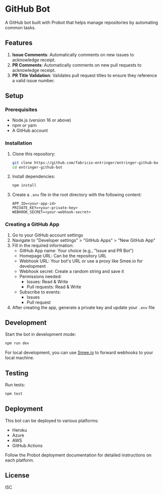 # GitHub Bot

A GitHub bot built with Probot that helps manage repositories by automating common tasks.

## Features

1. **Issue Comments**: Automatically comments on new issues to acknowledge receipt.
2. **PR Comments**: Automatically comments on new pull requests to acknowledge receipt.
3. **PR Title Validation**: Validates pull request titles to ensure they reference a valid issue number.

## Setup

### Prerequisites

- Node.js (version 16 or above)
- npm or yarn
- A GitHub account

### Installation

1. Clone this repository:
   ```bash
   git clone https://github.com/fabricio-entringer/entringer-github-bot.git
   cd entringer-github-bot
   ```

2. Install dependencies:
   ```bash
   npm install
   ```

3. Create a `.env` file in the root directory with the following content:
   ```
   APP_ID=<your-app-id>
   PRIVATE_KEY=<your-private-key>
   WEBHOOK_SECRET=<your-webhook-secret>
   ```

### Creating a GitHub App

1. Go to your GitHub account settings
2. Navigate to "Developer settings" > "GitHub Apps" > "New GitHub App"
3. Fill in the required information:
   - GitHub App name: Your choice (e.g., "Issue and PR Bot")
   - Homepage URL: Can be the repository URL
   - Webhook URL: Your bot's URL or use a proxy like Smee.io for development
   - Webhook secret: Create a random string and save it
   - Permissions needed:
     - Issues: Read & Write
     - Pull requests: Read & Write
   - Subscribe to events:
     - Issues
     - Pull request
4. After creating the app, generate a private key and update your `.env` file

## Development

Start the bot in development mode:

```bash
npm run dev
```

For local development, you can use [Smee.io](https://smee.io/) to forward webhooks to your local machine.

## Testing

Run tests:

```bash
npm test
```

## Deployment

This bot can be deployed to various platforms:

- Heroku
- Azure
- AWS
- GitHub Actions

Follow the Probot deployment documentation for detailed instructions on each platform.

## License

ISC
